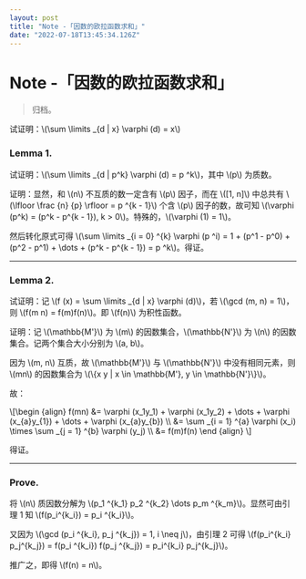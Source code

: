 ```yaml
---
layout: post
title: "Note -「因数的欧拉函数求和」"
date: "2022-07-18T13:45:34.126Z"
---
```

Note -「因数的欧拉函数求和」
=================

> 归档。

试证明：\\(\\sum \\limits \_{d | x} \\varphi (d) = x\\)

### Lemma 1.

试证明：\\(\\sum \\limits \_{d | p^k} \\varphi (d) = p ^k\\)，其中 \\(p\\) 为质数。

证明：显然，和 \\(n\\) 不互质的数一定含有 \\(p\\) 因子，而在 \\(\[1, n\]\\) 中总共有 \\(\\lfloor \\frac {n} {p} \\rfloor = p ^{k - 1}\\) 个含 \\(p\\) 因子的数，故可知 \\(\\varphi (p^k) = (p^k - p^{k - 1}), k > 0\\)。特殊的，\\(\\varphi (1) = 1\\)。

然后转化原式可得 \\(\\sum \\limits \_{i = 0} ^{k} \\varphi (p ^i) = 1 + (p^1 - p^0) + (p^2 - p^1) + \\dots + (p^k - p^{k - 1}) = p ^k\\)。得证。

* * *

### Lemma 2.

试证明：记 \\(f (x) = \\sum \\limits \_{d | x} \\varphi (d)\\)，若 \\(\\gcd (m, n) = 1\\)，则 \\(f(m n) = f(m)f(n)\\)。即 \\(f(n)\\) 为积性函数。

证明：记 \\(\\mathbb{M'}\\) 为 \\(m\\) 的因数集合，\\(\\mathbb{N'}\\) 为 \\(n\\) 的因数集合。记两个集合大小分别为 \\(a, b\\)。

因为 \\(m, n\\) 互质，故 \\(\\mathbb{M'}\\) 与 \\(\\mathbb{N'}\\) 中没有相同元素，则 \\(mn\\) 的因数集合为 \\(\\{x y | x \\in \\mathbb{M'}, y \\in \\mathbb{N'}\\}\\)。

故：

\\\[\\begin {align} f(mn) &= \\varphi (x\_1y\_1) + \\varphi (x\_1y\_2) + \\dots + \\varphi (x\_{a}y\_{1}) + \\dots + \\varphi (x\_{a}y\_{b}) \\\\ &= \\sum \_{i = 1} ^{a} \\varphi (x\_i) \\times \\sum \_{j = 1} ^{b} \\varphi (y\_j) \\\\ &= f(m)f(n) \\end {align} \\\]

得证。

* * *

### Prove.

将 \\(n\\) 质因数分解为 \\(p\_1 ^{k\_1} p\_2 ^{k\_2} \\dots p\_m ^{k\_m}\\)。显然可由引理 1 知 \\(f(p\_i^{k\_i}) = p\_i ^{k\_i}\\)。

又因为 \\(\\gcd (p\_i ^{k\_i}, p\_j ^{k\_j}) = 1, i \\neq j\\)，由引理 2 可得 \\(f(p\_i^{k\_i} p\_j^{k\_j}) = f(p\_i ^{k\_i}) f(p\_j ^{k\_j}) = p\_i^{k\_i} p\_j^{k\_j}\\)。

推广之，即得 \\(f(n) = n\\)。